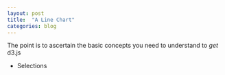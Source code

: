 ```yaml
---
layout: post
title:  "A Line Chart"
categories: blog
---
```

The point is to ascertain the basic concepts you need to understand to *get* d3.js

* Selections
